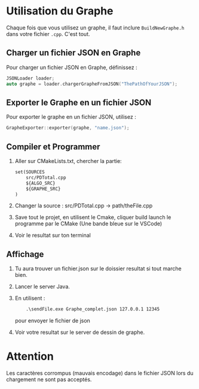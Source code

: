 # Utilisation du Graphe

Chaque fois que vous utilisez un graphe, il faut inclure `BuildNewGraphe.h` dans votre fichier `.cpp`. C'est tout.

## Charger un fichier JSON en Graphe

Pour charger un fichier JSON en Graphe, définissez :

```cpp
JSONLoader loader;
auto graphe = loader.chargerGrapheFromJSON("ThePathOfYourJSON");
```

## Exporter le Graphe en un fichier JSON

Pour exporter le graphe en un fichier JSON, utilisez :

```cpp
GrapheExporter::exporter(graphe, "name.json");
```

## Compiler et Programmer

1. Aller sur CMakeLists.txt, chercher la partie:

    ```txt
    set(SOURCES
        src/PDTotal.cpp 
        ${ALGO_SRC}
        ${GRAPHE_SRC}
    )
    ```
2. Changer la source : src/PDTotal.cpp -> path/theFile.cpp

3. Save tout le projet, en utilisent le Cmake, cliquer build launch le programme par le CMake (Une bande bleue sur le VSCode)

4. Voir le resultat sur ton terminal

## Affichage

1. Tu aura trouver un fichier.json sur le doissier resultat si tout marche bien.

2. Lancer le server Java.

3. En utilisent : 
    ```txt
        .\sendFile.exe Graphe_complet.json 127.0.0.1 12345
    ```
    pour envoyer le fichier de json
    
4. Voir votre resultat sur le server de dessin de graphe.

# Attention

Les caractères corrompus (mauvais encodage) dans le fichier JSON lors du chargement ne sont pas acceptés.